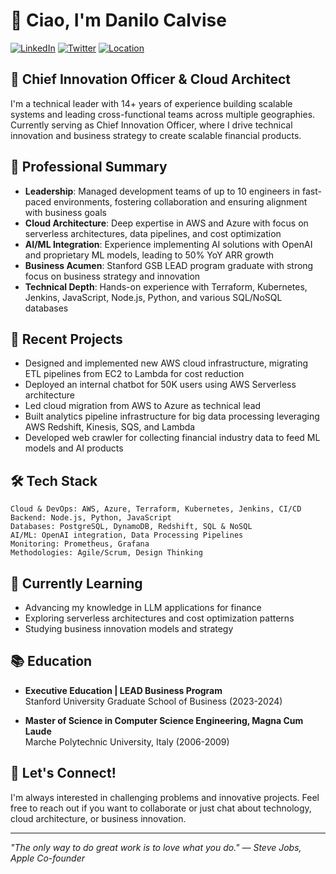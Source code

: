 # 👋 Ciao, I'm Danilo Calvise

[![LinkedIn](https://img.shields.io/badge/LinkedIn-danilocalvise-blue)](https://linkedin.com/in/danilocalvise)
[![Twitter](https://img.shields.io/badge/Twitter-danilocalvise-1DA1F2)](https://x.com/danilocalvise)
[![Location](https://img.shields.io/badge/Location-Miami%2C%20FL-orange)](https://www.google.com/maps/place/Miami)

## 💼 Chief Innovation Officer & Cloud Architect

I'm a technical leader with 14+ years of experience building scalable systems and leading cross-functional teams across multiple geographies. Currently serving as Chief Innovation Officer, where I drive technical innovation and business strategy to create scalable financial products.

## 🚀 Professional Summary

- **Leadership**: Managed development teams of up to 10 engineers in fast-paced environments, fostering collaboration and ensuring alignment with business goals
- **Cloud Architecture**: Deep expertise in AWS and Azure with focus on serverless architectures, data pipelines, and cost optimization
- **AI/ML Integration**: Experience implementing AI solutions with OpenAI and proprietary ML models, leading to 50% YoY ARR growth
- **Business Acumen**: Stanford GSB LEAD program graduate with strong focus on business strategy and innovation
- **Technical Depth**: Hands-on experience with Terraform, Kubernetes, Jenkins, JavaScript, Node.js, Python, and various SQL/NoSQL databases

## 🔭 Recent Projects

- Designed and implemented new AWS cloud infrastructure, migrating ETL pipelines from EC2 to Lambda for cost reduction
- Deployed an internal chatbot for 50K users using AWS Serverless architecture
- Led cloud migration from AWS to Azure as technical lead
- Built analytics pipeline infrastructure for big data processing leveraging AWS Redshift, Kinesis, SQS, and Lambda
- Developed web crawler for collecting financial industry data to feed ML models and AI products

## 🛠️ Tech Stack

```
Cloud & DevOps: AWS, Azure, Terraform, Kubernetes, Jenkins, CI/CD
Backend: Node.js, Python, JavaScript
Databases: PostgreSQL, DynamoDB, Redshift, SQL & NoSQL
AI/ML: OpenAI integration, Data Processing Pipelines
Monitoring: Prometheus, Grafana
Methodologies: Agile/Scrum, Design Thinking
```

## 🌱 Currently Learning

- Advancing my knowledge in LLM applications for finance
- Exploring serverless architectures and cost optimization patterns
- Studying business innovation models and strategy

## 📚 Education

- **Executive Education | LEAD Business Program**  
  Stanford University Graduate School of Business (2023-2024)
  
- **Master of Science in Computer Science Engineering, Magna Cum Laude**  
  Marche Polytechnic University, Italy (2006-2009)

## 🤝 Let's Connect!

I'm always interested in challenging problems and innovative projects. Feel free to reach out if you want to collaborate or just chat about technology, cloud architecture, or business innovation.

---

*"The only way to do great work is to love what you do." — Steve Jobs, Apple Co-founder*
